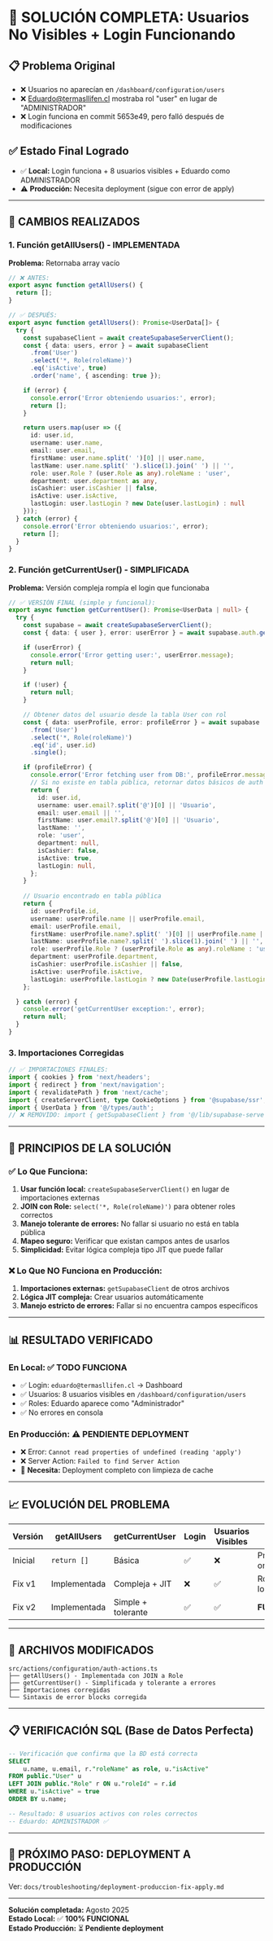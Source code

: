 # 🎯 SOLUCIÓN COMPLETA: Usuarios No Visibles + Login Funcionando

## 📋 **Problema Original**
- ❌ Usuarios no aparecían en `/dashboard/configuration/users`
- ❌ Eduardo@termasllifen.cl mostraba rol "user" en lugar de "ADMINISTRADOR"
- ❌ Login funciona en commit 5653e49, pero falló después de modificaciones

## ✅ **Estado Final Logrado**
- ✅ **Local:** Login funciona + 8 usuarios visibles + Eduardo como ADMINISTRADOR
- ⚠️ **Producción:** Necesita deployment (sigue con error de apply)

---

## 🔧 **CAMBIOS REALIZADOS**

### 1. **Función getAllUsers() - IMPLEMENTADA**
**Problema:** Retornaba array vacío
```typescript
// ❌ ANTES:
export async function getAllUsers() {
  return [];
}

// ✅ DESPUÉS:
export async function getAllUsers(): Promise<UserData[]> {
  try {
    const supabaseClient = await createSupabaseServerClient();
    const { data: users, error } = await supabaseClient
      .from('User')
      .select('*, Role(roleName)')
      .eq('isActive', true)
      .order('name', { ascending: true });

    if (error) {
      console.error('Error obteniendo usuarios:', error);
      return [];
    }

    return users.map(user => ({
      id: user.id,
      username: user.name,
      email: user.email,
      firstName: user.name.split(' ')[0] || user.name,
      lastName: user.name.split(' ').slice(1).join(' ') || '',
      role: user.Role ? (user.Role as any).roleName : 'user',
      department: user.department as any,
      isCashier: user.isCashier || false,
      isActive: user.isActive,
      lastLogin: user.lastLogin ? new Date(user.lastLogin) : null
    }));
  } catch (error) {
    console.error('Error obteniendo usuarios:', error);
    return [];
  }
}
```

### 2. **Función getCurrentUser() - SIMPLIFICADA**
**Problema:** Versión compleja rompía el login que funcionaba
```typescript
// ✅ VERSIÓN FINAL (simple y funcional):
export async function getCurrentUser(): Promise<UserData | null> {
  try {
    const supabase = await createSupabaseServerClient();
    const { data: { user }, error: userError } = await supabase.auth.getUser();

    if (userError) {
      console.error('Error getting user:', userError.message);
      return null;
    }

    if (!user) {
      return null;
    }

    // Obtener datos del usuario desde la tabla User con rol
    const { data: userProfile, error: profileError } = await supabase
      .from('User')
      .select('*, Role(roleName)')
      .eq('id', user.id)
      .single();

    if (profileError) {
      console.error('Error fetching user from DB:', profileError.message);
      // Si no existe en tabla pública, retornar datos básicos de auth
      return {
        id: user.id,
        username: user.email?.split('@')[0] || 'Usuario',
        email: user.email || '',
        firstName: user.email?.split('@')[0] || 'Usuario',
        lastName: '',
        role: 'user',
        department: null,
        isCashier: false,
        isActive: true,
        lastLogin: null,
      };
    }
    
    // Usuario encontrado en tabla pública
    return {
      id: userProfile.id,
      username: userProfile.name || userProfile.email,
      email: userProfile.email,
      firstName: userProfile.name?.split(' ')[0] || userProfile.name || '',
      lastName: userProfile.name?.split(' ').slice(1).join(' ') || '',
      role: userProfile.Role ? (userProfile.Role as any).roleName : 'user',
      department: userProfile.department,
      isCashier: userProfile.isCashier || false,
      isActive: userProfile.isActive,
      lastLogin: userProfile.lastLogin ? new Date(userProfile.lastLogin) : null,
    };

  } catch (error) {
    console.error('getCurrentUser exception:', error);
    return null;
  }
}
```

### 3. **Importaciones Corregidas**
```typescript
// ✅ IMPORTACIONES FINALES:
import { cookies } from 'next/headers';
import { redirect } from 'next/navigation';
import { revalidatePath } from 'next/cache';
import { createServerClient, type CookieOptions } from '@supabase/ssr';
import { UserData } from '@/types/auth';
// ❌ REMOVIDO: import { getSupabaseClient } from '@/lib/supabase-server';
```

---

## 🎯 **PRINCIPIOS DE LA SOLUCIÓN**

### ✅ **Lo Que Funciona:**
1. **Usar función local:** `createSupabaseServerClient()` en lugar de importaciones externas
2. **JOIN con Role:** `select('*, Role(roleName)')` para obtener roles correctos
3. **Manejo tolerante de errores:** No fallar si usuario no está en tabla pública
4. **Mapeo seguro:** Verificar que existan campos antes de usarlos
5. **Simplicidad:** Evitar lógica compleja tipo JIT que puede fallar

### ❌ **Lo Que NO Funciona en Producción:**
1. **Importaciones externas:** `getSupabaseClient` de otros archivos
2. **Lógica JIT compleja:** Crear usuarios automáticamente
3. **Manejo estricto de errores:** Fallar si no encuentra campos específicos

---

## 📊 **RESULTADO VERIFICADO**

### En Local: ✅ **TODO FUNCIONA**
- ✅ Login: `eduardo@termasllifen.cl` → Dashboard
- ✅ Usuarios: 8 usuarios visibles en `/dashboard/configuration/users`
- ✅ Roles: Eduardo aparece como "Administrador"
- ✅ No errores en consola

### En Producción: ⚠️ **PENDIENTE DEPLOYMENT**
- ❌ Error: `Cannot read properties of undefined (reading 'apply')`
- ❌ Server Action: `Failed to find Server Action`
- 🔄 **Necesita:** Deployment completo con limpieza de cache

---

## 📈 **EVOLUCIÓN DEL PROBLEMA**

| Versión | getAllUsers | getCurrentUser | Login | Usuarios Visibles | Estado |
|---------|-------------|----------------|-------|-------------------|--------|
| Inicial | `return []` | Básica | ✅ | ❌ | Problema original |
| Fix v1 | Implementada | Compleja + JIT | ❌ | ✅ | Rompió login |
| Fix v2 | Implementada | Simple + tolerante | ✅ | ✅ | **FUNCIONAL** |

---

## 🔧 **ARCHIVOS MODIFICADOS**

```
src/actions/configuration/auth-actions.ts
├── getAllUsers() - Implementada con JOIN a Role
├── getCurrentUser() - Simplificada y tolerante a errores  
├── Importaciones corregidas
└── Sintaxis de error blocks corregida
```

---

## 📋 **VERIFICACIÓN SQL (Base de Datos Perfecta)**

```sql
-- Verificación que confirma que la BD está correcta
SELECT 
    u.name, u.email, r."roleName" as role, u."isActive"
FROM public."User" u
LEFT JOIN public."Role" r ON u."roleId" = r.id
WHERE u."isActive" = true
ORDER BY u.name;

-- Resultado: 8 usuarios activos con roles correctos
-- Eduardo: ADMINISTRADOR ✅
```

---

## 🚀 **PRÓXIMO PASO: DEPLOYMENT A PRODUCCIÓN**

Ver: `docs/troubleshooting/deployment-produccion-fix-apply.md`

---

**Solución completada:** Agosto 2025  
**Estado Local:** ✅ **100% FUNCIONAL**  
**Estado Producción:** ⏳ **Pendiente deployment**
